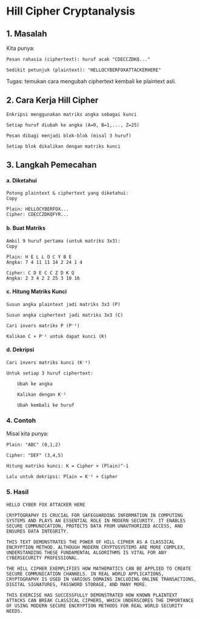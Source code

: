 # Hill Cipher Cryptanalysis

## 1. Masalah

Kita punya:

    Pesan rahasia (ciphertext): huruf acak "CDECCZDKQ..."

    Sedikit petunjuk (plaintext): "HELLOCYBERFOXATTACKERHERE"

Tugas: temukan cara mengubah ciphertext kembali ke plaintext asli.

## 2. Cara Kerja Hill Cipher

    Enkripsi menggunakan matriks angka sebagai kunci

    Setiap huruf diubah ke angka (A=0, B=1,..., Z=25)

    Pesan dibagi menjadi blok-blok (misal 3 huruf)

    Setiap blok dikalikan dengan matriks kunci

## 3. Langkah Pemecahan
#### a. Diketahui

    Potong plaintext & ciphertext yang diketahui:
    Copy

    Plain: HELLOCYBERFOX...
    Cipher: CDECCZDKQFYR...

#### b. Buat Matriks

    Ambil 9 huruf pertama (untuk matriks 3x3):
    Copy

    Plain: H E L L O C Y B E
    Angka: 7 4 11 11 14 2 24 1 4

    Cipher: C D E C C Z D K Q
    Angka: 2 3 4 2 2 25 3 10 16

#### c. Hitung Matriks Kunci

    Susun angka plaintext jadi matriks 3x3 (P)

    Susun angka ciphertext jadi matriks 3x3 (C)

    Cari invers matriks P (P⁻¹)

    Kalikan C × P⁻¹ untuk dapat kunci (K)

#### d. Dekripsi

    Cari invers matriks kunci (K⁻¹)

    Untuk setiap 3 huruf ciphertext:

        Ubah ke angka

        Kalikan dengan K⁻¹

        Ubah kembali ke huruf

### 4. Contoh

Misal kita punya:

    Plain: "ABC" (0,1,2)

    Cipher: "DEF" (3,4,5)
    
    Hitung matriks kunci: K = Cipher × (Plain)^-1

    Lalu untuk dekripsi: Plain = K⁻¹ × Cipher

### 5. Hasil

```
HELLO CYBER FOX ATTACKER HERE

CRYPTOGRAPHY IS CRUCIAL FOR SAFEGUARDING INFORMATION IN COMPUTING SYSTEMS AND PLAYS AN ESSENTIAL ROLE IN MODERN SECURITY. IT ENABLES SECURE COMMUNICATION, PROTECTS DATA FROM UNAUTHORIZED ACCESS, AND ENSURES DATA INTEGRITY.

THIS TEXT DEMONSTRATES THE POWER OF HILL CIPHER AS A CLASSICAL ENCRYPTION METHOD. ALTHOUGH MODERN CRYPTOSYSTEMS ARE MORE COMPLEX, UNDERSTANDING THESE FUNDAMENTAL ALGORITHMS IS VITAL FOR ANY CYBERSECURITY PROFESSIONAL.

THE HILL CIPHER EXEMPLIFIES HOW MATHEMATICS CAN BE APPLIED TO CREATE SECURE COMMUNICATION CHANNELS. IN REAL WORLD APPLICATIONS, CRYPTOGRAPHY IS USED IN VARIOUS DOMAINS INCLUDING ONLINE TRANSACTIONS, DIGITAL SIGNATURES, PASSWORD STORAGE, AND MANY MORE.

THIS EXERCISE HAS SUCCESSFULLY DEMONSTRATED HOW KNOWN PLAINTEXT ATTACKS CAN BREAK CLASSICAL CIPHERS, WHICH UNDERSCORES THE IMPORTANCE OF USING MODERN SECURE ENCRYPTION METHODS FOR REAL WORLD SECURITY NEEDS.
```
    
